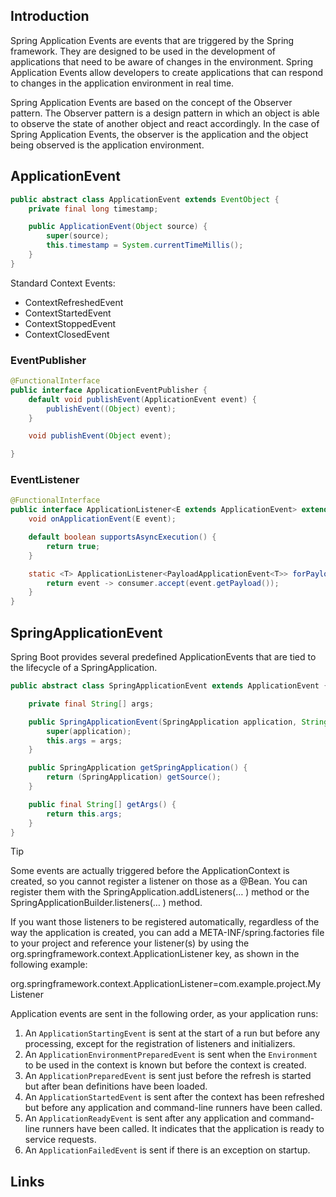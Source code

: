 ## Introduction

Spring Application Events are events that are triggered by the Spring framework.
They are designed to be used in the development of applications that need to be aware of changes in the environment.
Spring Application Events allow developers to create applications that can respond to changes in the application environment in real time.

Spring Application Events are based on the concept of the Observer pattern.
The Observer pattern is a design pattern in which an object is able to observe the state of another object and react accordingly. In the case of Spring Application Events, the observer is the application and the object being observed is the application environment.

## ApplicationEvent

```java
public abstract class ApplicationEvent extends EventObject {
    private final long timestamp;

    public ApplicationEvent(Object source) {
        super(source);
        this.timestamp = System.currentTimeMillis();
    }
}
```

Standard Context Events:

- ContextRefreshedEvent
- ContextStartedEvent
- ContextStoppedEvent
- ContextClosedEvent

### EventPublisher

```java
@FunctionalInterface
public interface ApplicationEventPublisher {
	default void publishEvent(ApplicationEvent event) {
		publishEvent((Object) event);
	}

	void publishEvent(Object event);

}
```

### EventListener

```java
@FunctionalInterface
public interface ApplicationListener<E extends ApplicationEvent> extends EventListener {
    void onApplicationEvent(E event);

    default boolean supportsAsyncExecution() {
        return true;
    }

    static <T> ApplicationListener<PayloadApplicationEvent<T>> forPayload(Consumer<T> consumer) {
        return event -> consumer.accept(event.getPayload());
    }
}
```

## SpringApplicationEvent

Spring Boot provides several predefined ApplicationEvents that are tied to the lifecycle of a SpringApplication.

```java
public abstract class SpringApplicationEvent extends ApplicationEvent {

	private final String[] args;

	public SpringApplicationEvent(SpringApplication application, String[] args) {
		super(application);
		this.args = args;
	}

	public SpringApplication getSpringApplication() {
		return (SpringApplication) getSource();
	}

	public final String[] getArgs() {
		return this.args;
	}
}
```

> [!TIP]
>
> Some events are actually triggered before the ApplicationContext is created, so you cannot register a listener on those as a @Bean.
> You can register them with the SpringApplication.addListeners(… ) method or the SpringApplicationBuilder.listeners(… ) method.
>
> If you want those listeners to be registered automatically, regardless of the way the application is created,
> you can add a META-INF/spring.factories file to your project and reference your listener(s) by using the org.springframework.context.ApplicationListener key,
> as shown in the following example:
>
> org.springframework.context.ApplicationListener=com.example.project.MyListener

Application events are sent in the following order, as your application runs:

1. An `ApplicationStartingEvent` is sent at the start of a run but before any processing, except for the registration of listeners and initializers.
2. An `ApplicationEnvironmentPreparedEvent` is sent when the `Environment` to be used in the context is known but before the context is created.
3. An `ApplicationPreparedEvent` is sent just before the refresh is started but after bean definitions have been loaded.
4. An `ApplicationStartedEvent` is sent after the context has been refreshed but before any application and command-line runners have been called.
5. An `ApplicationReadyEvent` is sent after any application and command-line runners have been called. It indicates that the application is ready to service requests.
6. An `ApplicationFailedEvent` is sent if there is an exception on startup.

## Links
